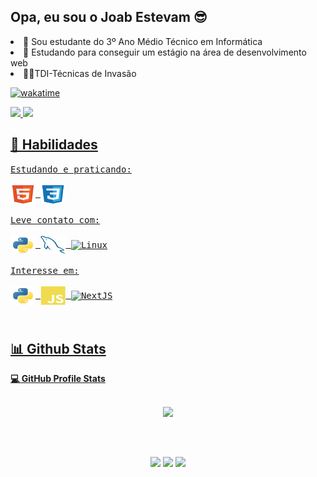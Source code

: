 

## Opa, eu sou o Joab Estevam 😎

 <li> 💼 Sou estudante do 3º Ano Médio Técnico em Informática 
 <li> 🎯 Estudando para conseguir um estágio na área de desenvolvimento web                                                                                   
 <li> 👨‍💻TDI-Técnicas de Invasão
   
 <a href="https://wakatime.com/badge/user/6da5891a-fb91-4acd-82a6-bff548bce890/project/6e811fdd-1522-41a9-9086-4ee45876fb8b"><img src="https://wakatime.com/badge/user/6da5891a-fb91-4acd-82a6-bff548bce890/project/6e811fdd-1522-41a9-9086-4ee45876fb8b.svg" alt="wakatime"></a>
 

  <a href="https://github.com/Joabestevam">
  <img height="180em" src="https://github-readme-stats.vercel.app/api?username=Joabestevam&show_icons=true&theme=react&include_all_commits=true&count_private=false"/>
  <img height="180em" src="https://github-readme-stats.vercel.app/api/top-langs/?username=Joabestevam&layout=compact&langs_count=7&theme=react"/>
</div>
	 
  
 ## 🧠 Habilidades 
 
  <div style="display: inline_block;">
 <kbd align="center">
      <kbd>Estudando e praticando:</kbd>
      <br />
      <br />
      <img align="center" title="HTML5" alt="HTML" height="30" width="40" src="https://raw.githubusercontent.com/devicons/devicon/master/icons/html5/html5-original.svg">
      <img align="center" title="CSS3" alt="CSS" height="30" width="40" src="https://raw.githubusercontent.com/devicons/devicon/master/icons/css3/css3-original.svg">
<br />
<br /> 
</kbd>

<kbd align="center">
<kbd>Leve contato com:</kbd> 
     <br />
     <br />
      <img align="center" title="Python" alt="Python" height="30" width="40" src="https://raw.githubusercontent.com/devicons/devicon/master/icons/python/python-original.svg">
      <img align="center"  title="MySQL" alt="MySQL" height="30" width="40" src="https://raw.githubusercontent.com/devicons/devicon/master/icons/mysql/mysql-original.svg">
     <img align="center"  title="linux" alt="Linux" height="30" width="40" src="https://cdn.jsdelivr.net/gh/devicons/devicon/icons/linux/linux-original.svg" />

 <br />
 <br />
 </kbd>
 </div>
     
<kbd align="center">
<kbd>Interesse em:</kbd> 
     <br />
     <br />
      <img align="center" title="Python" alt="Python" height="30" width="40" src="https://raw.githubusercontent.com/devicons/devicon/master/icons/python/python-original.svg">
       <img align="center"  title="Javascript" alt="Js" height="30" width="40" src="https://raw.githubusercontent.com/devicons/devicon/master/icons/javascript/javascript-plain.svg">
      <img align="center"  title="NextJS" alt="NextJS" height="30" width="40"<img src="https://cdn.jsdelivr.net/gh/devicons/devicon/icons/thealgorithms/thealgorithms-original-wordmark.svg" />
 <br />
 <br />
 </kbd>
 </div>
 
   #
 
  ## 📊 Github Stats
	
  <summary><b>💻 GitHub Profile Stats</b></summary>
  <br/>
  <p align="center">
      <a href="https://github.com/Joabestevam"><img src="https://activity-graph.herokuapp.com/graph?username=Joabestevam&custom_title=Joab%20Estevam%20Contribution%20Graph&theme=react-dark" /></a>
	</p>
  <br/>	
	
  ##
  
 <div  align="center"> 
  <a href = "mailto:joabestevam18@gmail.com"><img src="https://img.shields.io/badge/-Gmail-%23333?style=for-the-badge&logo=gmail&logoColor=white" target="_blank"></a>
  <a href="linkedin.com/inhttps://www.linkedin.com/in/joab-estevam-880999204//" target="_blank"><img src="https://img.shields.io/badge/-LinkedIn-%230077B5?style=for-the-badge&logo=linkedin&logoColor=white" target="_blank"></a>
 <a href="https://www.instagram.com/joabestevam__123/" target="_blank"><img src="https://img.shields.io/badge/-Instagram-%23E4405F?style=for-the-badge&logo=instagram&logoColor=white" target="_blank"></a>
</div>
  
  
  
